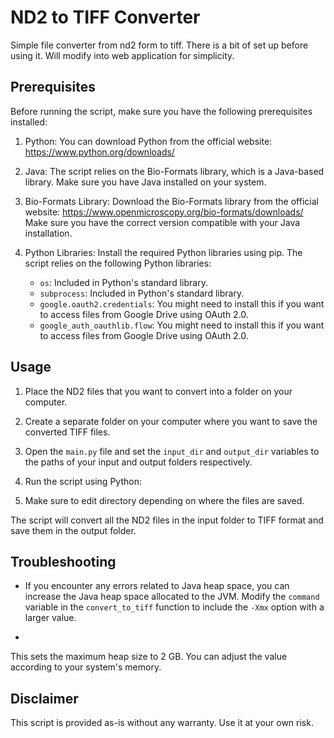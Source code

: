 # ND2 to TIFF Converter
Simple file converter from nd2 form to tiff. There is a bit of set up before using it. Will modify into web application for simplicity. 

## Prerequisites

Before running the script, make sure you have the following prerequisites installed:

1. Python: You can download Python from the official website: https://www.python.org/downloads/

2. Java: The script relies on the Bio-Formats library, which is a Java-based library. Make sure you have Java installed on your system.

3. Bio-Formats Library: Download the Bio-Formats library from the official website: https://www.openmicroscopy.org/bio-formats/downloads/ Make sure you have the correct version compatible with your Java installation.

4. Python Libraries: Install the required Python libraries using pip. The script relies on the following Python libraries:
   - `os`: Included in Python's standard library.
   - `subprocess`: Included in Python's standard library.
   - `google.oauth2.credentials`: You might need to install this if you want to access files from Google Drive using OAuth 2.0.
   - `google_auth_oauthlib.flow`: You might need to install this if you want to access files from Google Drive using OAuth 2.0.

## Usage

1. Place the ND2 files that you want to convert into a folder on your computer.

2. Create a separate folder on your computer where you want to save the converted TIFF files.

3. Open the `main.py` file and set the `input_dir` and `output_dir` variables to the paths of your input and output folders respectively.

4. Run the script using Python:

5. Make sure to edit directory depending on where the files are saved.


The script will convert all the ND2 files in the input folder to TIFF format and save them in the output folder.


## Troubleshooting

- If you encounter any errors related to Java heap space, you can increase the Java heap space allocated to the JVM. Modify the `command` variable in the `convert_to_tiff` function to include the `-Xmx` option with a larger value.

- 
This sets the maximum heap size to 2 GB. You can adjust the value according to your system's memory.

## Disclaimer

This script is provided as-is without any warranty. Use it at your own risk.

